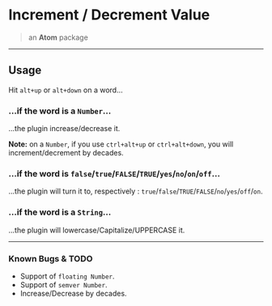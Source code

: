 # Increment / Decrement Value

> an **Atom** package

* * *

## Usage

Hit `alt+up` or `alt+down` on a word...

### ...if the word is a `Number`...

...the plugin increase/decrease it.

**Note:** on a `Number`, if you use `ctrl+alt+up` or `ctrl+alt+down`, you will increment/decrement by decades.

### ...if the word is `false`/`true`/`FALSE`/`TRUE`/`yes`/`no`/`on`/`off`...

...the plugin will turn it to, respectively : `true`/`false`/`TRUE`/`FALSE`/`no`/`yes`/`off`/`on`.

### ...if the word is a `String`...

...the plugin will lowercase/Capitalize/UPPERCASE it.

* * *

### Known Bugs & TODO

* Support of `floating Number`.
* Support of `semver Number`.
* Increase/Decrease by decades.
